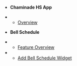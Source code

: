 * **Chaminade HS App**
* * [Overview](README.md)

* **Bell Schedule**
* * [Feature Overview](bells/overview.md)
* * [Add Bell Schedule Widget](bells/widget.md)


